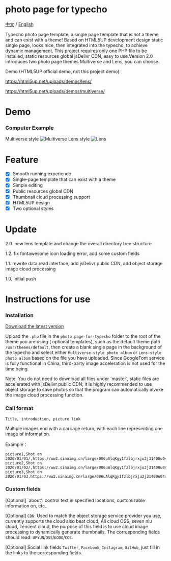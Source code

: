 # photo page for typecho

[中文](README.md) / [English](README-EN.md)

Typecho photo page template, a single page template that is not a theme and can exist with a theme! Based on HTML5UP development design static single page, looks nice, then integrated into the typecho, to achieve dynamic management. This project requires only one PHP file to be installed, static resources global jsDelivr CDN, easy to use.Version 2.0 introduces two photo page themes Multiverse and Lens, you can choose.

Demo (HTML5UP official demo, not this project demo):

https://html5up.net/uploads/demos/lens/

https://html5up.net/uploads/demos/multiverse/

# Demo
### Computer Example

Multiverse style
![Multiverse](https://i.loli.net/2020/05/05/HznahltXYfCgr9F.png)
Lens style
![Lens](https://i.loli.net/2020/05/15/YrV2Mg7hocU31mk.png)


# Feature

- [x] Smooth running experience
- [x] Single-page template that can exist with a theme
- [x] Simple editing
- [x] Public resources global CDN
- [x] Thumbnail cloud processing support
- [x] HTML5UP design
- [x] Two optional styles

# Update

2.0. new lens template and change the overall directory tree structure

1.2. fix fontawesome icon loading error, add some custom fields

1.1. rewrite data read interface, add jsDelivr public CDN, add object storage image cloud processing

1.0. initial push

# Instructions for use
### Installation

[Download the latest version](https://github.com/616620131/photo-page-for-typecho/releases)


Upload the `.php` file in the `photo-page-for-typecho` folder to the root of the theme you are using ( optional templates), such as the default theme path `/usr/themes/default`, then create a blank single page in the background of the typecho and select either `Multiverse-style photo album` or `Lens-style photo album` based on the file you have uploaded. Since GoogleFont service is fully functional in China, third-party image acceleration is not used for the time being.

Note: You do not need to download all files under `master', static files are accelerated with jsDelivr public CDN; it is highly recommended to use object storage to save photos so that the program can automatically invoke the image cloud processing function.


### Call format

```
Title, introduction, picture link
```

Multiple images end with a carriage return, with each line representing one image of information.

Example：
```
picture1,Shot on 2020/01/01/,https://ww2.sinaimg.cn/large/006uAlqKgy1fzlbjrxju2j31400u04qz.jpg
picture2,Shot on 2020/01/02/,https://ww2.sinaimg.cn/large/006uAlqKgy1fzlbjrxju2j31400u04qz.jpg
picture3,Shot on 2020/01/03,https://ww2.sinaimg.cn/large/006uAlqKgy1fzlbjrxju2j31400u04qz.jpg
```

### Custom fields

[Optional] `about': control text in specified locations, customizable information on, etc..

[Optional] `CDN`: Used to match the object storage service provider you use, currently supports the cloud also beat cloud, Ali cloud OSS, seven niu cloud, Tencent cloud, the purpose of this field is to use cloud image processing to dynamically generate thumbnails. The corresponding fields should read: `UPYUN`/`OSS`/`KODO`/`COS`.

[Optional] Social link fields `Twitter`, `Facebook`, `Instagram`, `GitHub`, just fill in the links to the corresponding fields.
